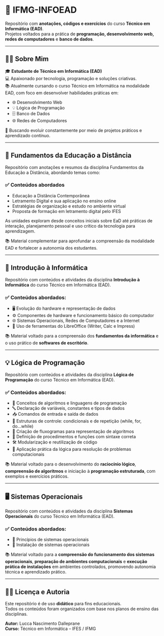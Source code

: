 # 🏫 IFMG-INFOEAD

Repositório com **anotações, códigos e exercícios** do curso **Técnico em Informática (EAD)**.  
Projetos voltados para a prática de **programação, desenvolvimento web, redes de computadores** e **banco de dados**.

---

## 👨‍💻 Sobre Mim

🎓 **Estudante de Técnico em Informática (EAD)**  
💻 Apaixonado por tecnologia, programação e soluções criativas.  
📚 Atualmente cursando o curso Técnico em Informática na modalidade EAD, com foco em desenvolver habilidades práticas em:

- 🌐 Desenvolvimento Web  
- 💡 Lógica de Programação  
- 🗄️ Banco de Dados  
- 🌐 Redes de Computadores  

🚀 Buscando evoluir constantemente por meio de projetos práticos e aprendizado contínuo.

---

## 📘 Fundamentos da Educação a Distância

Repositório com anotações e resumos da disciplina Fundamentos da Educação a Distância, abordando temas como:

### ✅ Conteúdos abordados

- Educação a Distância Contemporânea  
- Letramento Digital e sua aplicação no ensino online  
- Estratégias de organização e estudo no ambiente virtual  
- Proposta de formação em letramento digital pelo IFES 

As unidades exploram desde conceitos iniciais sobre EaD até práticas de interação, planejamento pessoal e uso crítico da tecnologia para aprendizagem.

📚 Material complementar para aprofundar a compreensão da modalidade EAD e fortalecer a autonomia dos estudantes.

---

## 💾 Introdução à Informática

Repositório com conteúdos e atividades da disciplina **Introdução à Informática** do curso Técnico em Informática (EAD).

### ✅ Conteúdos abordados:

- 🖥️ Evolução do hardware e representação de dados  
- ⚙️ Componentes de hardware e funcionamento básico do computador  
- 🌐 Sistemas Operacionais, Redes de Computadores e a Internet  
- 📝 Uso de ferramentas do LibreOffice (Writer, Calc e Impress)  

📚 Material voltado para a compreensão dos **fundamentos da informática** e o uso prático de **softwares de escritório**.

---

## 💡 Lógica de Programação

Repositório com conteúdos e atividades da disciplina **Lógica de Programação** do curso Técnico em Informática (EAD).

### ✅ Conteúdos abordados:

- 🧠 Conceitos de algoritmos e linguagens de programação  
- 🔤 Declaração de variáveis, constantes e tipos de dados  
- 📥 Comandos de entrada e saída de dados  
- 🔁 Estruturas de controle: condicionais e de repetição (while, for, do...while)  
- 🧩 Criação de fluxogramas para representação de algoritmos  
- 🧮 Definição de procedimentos e funções com sintaxe correta  
- 🛠️ Modularização e reutilização de código  
- 🧾 Aplicação prática da lógica para resolução de problemas computacionais  

📚 Material voltado para o desenvolvimento do **raciocínio lógico**, **compreensão de algoritmos** e iniciação à **programação estruturada**, com exemplos e exercícios práticos.

---

## 🖥️ Sistemas Operacionais

Repositório com conteúdos e atividades da disciplina **Sistemas Operacionais** do curso Técnico em Informática (EAD).

### ✅ Conteúdos abordados:

- 📘 Princípios de sistemas operacionais  
- 💾 Instalação de sistemas operacionais
  
📚 Material voltado para a **compreensão do funcionamento dos sistemas operacionais**, **preparação de ambientes computacionais** e **execução prática de instalações** em ambientes controlados, promovendo autonomia técnica e aprendizado prático.

---
## 👨‍🏫 Licença e Autoria

Este repositório é de uso **didático** para fins educacionais.  
Todos os conteúdos foram organizados com base nos planos de ensino das disciplinas.

**Autor:** Lucca Nascimento Dalleprane  
**Curso:** Técnico em Informática – IFES / IFMG

